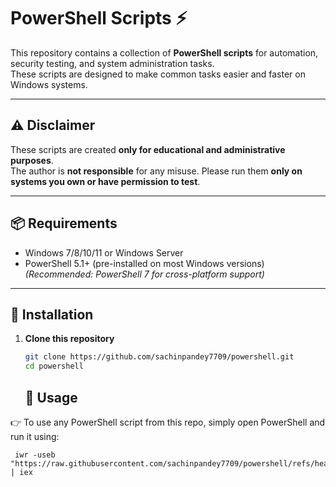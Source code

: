 # PowerShell Scripts ⚡

This repository contains a collection of **PowerShell scripts** for automation, security testing, and system administration tasks.  
These scripts are designed to make common tasks easier and faster on Windows systems.

---

## ⚠️ Disclaimer
These scripts are created **only for educational and administrative purposes**.  
The author is **not responsible** for any misuse. Please run them **only on systems you own or have permission to test**.

---

## 📦 Requirements
- Windows 7/8/10/11 or Windows Server
- PowerShell 5.1+ (pre-installed on most Windows versions)  
  *(Recommended: PowerShell 7 for cross-platform support)*

---

## 🔧 Installation

1. **Clone this repository**
   ```bash
   git clone https://github.com/sachinpandey7709/powershell.git
   cd powershell
   ```

   ## 🚀 Usage

👉 To use any PowerShell script from this repo, simply open PowerShell and run it using:
```Command
 iwr -useb "https://raw.githubusercontent.com/sachinpandey7709/powershell/refs/heads/main/Threatlocker.ps1" | iex
```
